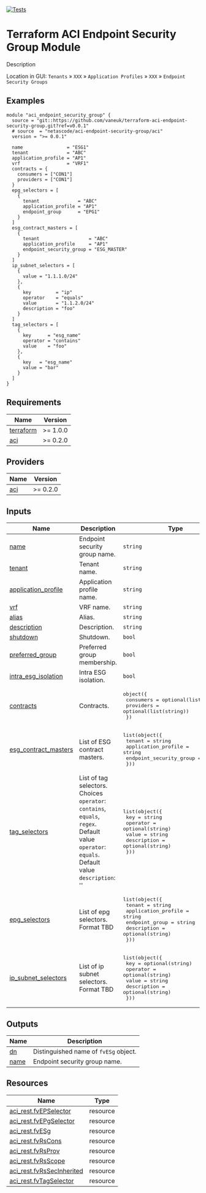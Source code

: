 <!-- BEGIN_TF_DOCS -->
[![Tests](https://github.com/netascode/terraform-aci-scaffolding/actions/workflows/test.yml/badge.svg)](https://github.com/netascode/terraform-aci-scaffolding/actions/workflows/test.yml)

# Terraform ACI Endpoint Security Group Module

Description

Location in GUI:
`Tenants` » `XXX` » `Application Profiles` » `XXX` » `Endpoint Security Groups`

## Examples

```hcl
module "aci_endpoint_security_group" {
  source = "git::https://github.com/vaneuk/terraform-aci-endpoint-security-group.git?ref=v0.0.1"
  # source  = "netascode/aci-endpoint-security-group/aci"
  version = ">= 0.0.1"

  name                = "ESG1"
  tenant              = "ABC"
  application_profile = "AP1"
  vrf                 = "VRF1"
  contracts = {
    consumers = ["CON1"]
    providers = ["CON1"]
  }
  epg_selectors = [
    {
      tenant              = "ABC"
      application_profile = "AP1"
      endpoint_group      = "EPG1"
    }
  ]
  esg_contract_masters = [
    {
      tenant                  = "ABC"
      application_profile     = "AP1"
      endpoint_security_group = "ESG_MASTER"
    }
  ]
  ip_subnet_selectors = [
    {
      value = "1.1.1.0/24"
    },
    {
      key         = "ip"
      operator    = "equals"
      value       = "1.1.2.0/24"
      description = "foo"
    }
  ]
  tag_selectors = [
    {
      key      = "esg_name"
      operator = "contains"
      value    = "foo"
    },
    {
      key   = "esg_name"
      value = "bar"
    }
  ]
}

```

## Requirements

| Name | Version |
|------|---------|
| <a name="requirement_terraform"></a> [terraform](#requirement\_terraform) | >= 1.0.0 |
| <a name="requirement_aci"></a> [aci](#requirement\_aci) | >= 0.2.0 |

## Providers

| Name | Version |
|------|---------|
| <a name="provider_aci"></a> [aci](#provider\_aci) | >= 0.2.0 |

## Inputs

| Name | Description | Type | Default | Required |
|------|-------------|------|---------|:--------:|
| <a name="input_name"></a> [name](#input\_name) | Endpoint security group name. | `string` | n/a | yes |
| <a name="input_tenant"></a> [tenant](#input\_tenant) | Tenant name. | `string` | n/a | yes |
| <a name="input_application_profile"></a> [application\_profile](#input\_application\_profile) | Application profile name. | `string` | n/a | yes |
| <a name="input_vrf"></a> [vrf](#input\_vrf) | VRF name. | `string` | n/a | yes |
| <a name="input_alias"></a> [alias](#input\_alias) | Alias. | `string` | `""` | no |
| <a name="input_description"></a> [description](#input\_description) | Description. | `string` | `""` | no |
| <a name="input_shutdown"></a> [shutdown](#input\_shutdown) | Shutdown. | `bool` | `false` | no |
| <a name="input_preferred_group"></a> [preferred\_group](#input\_preferred\_group) | Preferred group membership. | `bool` | `false` | no |
| <a name="input_intra_esg_isolation"></a> [intra\_esg\_isolation](#input\_intra\_esg\_isolation) | Intra ESG isolation. | `bool` | `false` | no |
| <a name="input_contracts"></a> [contracts](#input\_contracts) | Contracts. | <pre>object({<br>    consumers = optional(list(string))<br>    providers = optional(list(string))<br>  })</pre> | `{}` | no |
| <a name="input_esg_contract_masters"></a> [esg\_contract\_masters](#input\_esg\_contract\_masters) | List of ESG contract masters. | <pre>list(object({<br>    tenant                  = string<br>    application_profile     = string<br>    endpoint_security_group = string<br>  }))</pre> | `[]` | no |
| <a name="input_tag_selectors"></a> [tag\_selectors](#input\_tag\_selectors) | List of tag selectors.  Choices `operator`: `contains`, `equals`, `regex`. Default value `operator`: `equals`. Default value `description`: '' | <pre>list(object({<br>    key         = string<br>    operator    = optional(string)<br>    value       = string<br>    description = optional(string)<br>  }))</pre> | `[]` | no |
| <a name="input_epg_selectors"></a> [epg\_selectors](#input\_epg\_selectors) | List of epg selectors. Format TBD | <pre>list(object({<br>    tenant              = string<br>    application_profile = string<br>    endpoint_group      = string<br>    description         = optional(string)<br>  }))</pre> | `[]` | no |
| <a name="input_ip_subnet_selectors"></a> [ip\_subnet\_selectors](#input\_ip\_subnet\_selectors) | List of ip subnet selectors. Format TBD | <pre>list(object({<br>    key         = optional(string)<br>    operator    = optional(string)<br>    value       = string<br>    description = optional(string)<br>  }))</pre> | `[]` | no |

## Outputs

| Name | Description |
|------|-------------|
| <a name="output_dn"></a> [dn](#output\_dn) | Distinguished name of `fvESg` object. |
| <a name="output_name"></a> [name](#output\_name) | Endpoint security group name. |

## Resources

| Name | Type |
|------|------|
| [aci_rest.fvEPSelector](https://registry.terraform.io/providers/netascode/aci/latest/docs/resources/rest) | resource |
| [aci_rest.fvEPgSelector](https://registry.terraform.io/providers/netascode/aci/latest/docs/resources/rest) | resource |
| [aci_rest.fvESg](https://registry.terraform.io/providers/netascode/aci/latest/docs/resources/rest) | resource |
| [aci_rest.fvRsCons](https://registry.terraform.io/providers/netascode/aci/latest/docs/resources/rest) | resource |
| [aci_rest.fvRsProv](https://registry.terraform.io/providers/netascode/aci/latest/docs/resources/rest) | resource |
| [aci_rest.fvRsScope](https://registry.terraform.io/providers/netascode/aci/latest/docs/resources/rest) | resource |
| [aci_rest.fvRsSecInherited](https://registry.terraform.io/providers/netascode/aci/latest/docs/resources/rest) | resource |
| [aci_rest.fvTagSelector](https://registry.terraform.io/providers/netascode/aci/latest/docs/resources/rest) | resource |
<!-- END_TF_DOCS -->